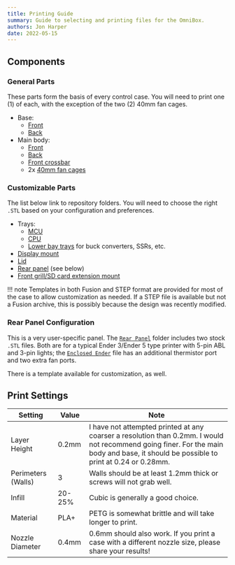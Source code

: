 ```yaml
---
title: Printing Guide
summary: Guide to selecting and printing files for the OmniBox.
authors: Jon Harper
date: 2022-05-15
---
```


## Components

### General Parts

These parts form the basis of every control case. You will need to print one (1) of each, with the exception of the two (2) 40mm fan cages.

- Base: 
    - [Front][1]
    - [Back][2]
- Main body:
    - [Front][3]
    - [Back][4]
    - [Front crossbar][5]
    - 2x [40mm fan cages][6]

### Customizable Parts

The list below link to repository folders. You will need to choose the right `.STL` based on your configuration and preferences.

- Trays:
    - [MCU][7]
    - [CPU][8]
    - [Lower bay trays][13] for buck converters, SSRs, etc.
- [Display mount][9]
- [Lid][10]
- [Rear panel][11] (see below)
- [Front grill/SD card extension mount][12]

!!! note
    Templates in both Fusion and STEP format are provided for most of the case to allow customization as needed. If a STEP file is available but not a Fusion archive, this is possibly because the design was recently modified.

### Rear Panel Configuration

This is a very user-specific panel. The [`Rear Panel`][11] folder includes two stock `.STL` files. Both are for a typical Ender 3/Ender 5 type printer with 5-pin ABL and 3-pin lights; the [`Enclosed Ender`](https://github.com/jon-harper/OmniBox/blob/main/Rear%20Panel/Rear%20Panel%20-%20Enclosed%20Ender.stl) file has an additional thermistor port and two extra fan ports.

There is a template available for customization, as well.

## Print Settings

| Setting            | Value  | Note |
|--------------------|--------|------|
| Layer Height       | 0.2mm  | I have not attempted printed at any coarser a resolution than 0.2mm. I would not recommend going finer. For the main body and base, it should be possible to print at 0.24 or 0.28mm. |
| Perimeters (Walls) | 3      | Walls should be at least 1.2mm thick or screws will not grab well. |
| Infill             | 20-25% | Cubic is generally a good choice. |
| Material           | PLA+   | PETG is somewhat brittle and will take longer to print. |
| Nozzle Diameter    | 0.4mm  | 0.6mm should also work. If you print a case with a different nozzle size, please share your results! |

[1]: https://github.com/jon-harper/OmniBox/blob/main/Base/Base%20-%20Front.stl
[2]: https://github.com/jon-harper/OmniBox/blob/main/Base/Base%20-%20Back.stl
[3]: https://github.com/jon-harper/OmniBox/blob/main/Main%20Body/Main%20Body%20-%20Front.stl
[4]: https://github.com/jon-harper/OmniBox/blob/main/Main%20Body/Main%20Body%20-%20Rear.stl
[5]: https://github.com/jon-harper/OmniBox/blob/main/Main%20Body/Main%20Body%20-%20Front%20Crossbar.stl
[6]: https://github.com/jon-harper/OmniBox/blob/main/Main%20Body/40mm%20Fan%20Cage.stl
[7]: https://github.com/jon-harper/OmniBox/tree/main/MCU
[8]: https://github.com/jon-harper/OmniBox/tree/main/CPU
[9]: https://github.com/jon-harper/OmniBox/tree/main/Display
[10]: https://github.com/jon-harper/OmniBox/tree/main/Lid
[11]: https://github.com/jon-harper/OmniBox/tree/main/Rear%20Panel
[12]: https://github.com/jon-harper/OmniBox/tree/main/Front%20Panel
[13]: https://github.com/jon-harper/OmniBox/tree/main/Lower%20Bay